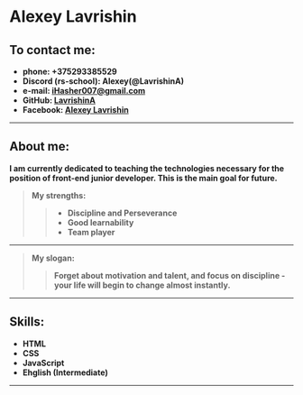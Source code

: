 # Alexey Lavrishin

## To contact me:

-   **phone: +375293385529**
-   **Discord (rs-school): Alexey(@LavrishinA)**
-   **e-mail: iHasher007@gmail.com**
-   **GitHub: [LavrishinA](https://github.com/LavrishinA)**
-   **Facebook: [Alexey Lavrishin](https://www.facebook.com/profile.php?id=100007686042012)**

---

## About me:

**I am currently dedicated to teaching the technologies necessary for the position of front-end junior developer. This is the main goal for future.**

> **My strengths:**
>
> > -   **Discipline and Perseverance**
> > -   **Good learnability**
> > -   **Team player**

---

> **My slogan:**
>
> > **Forget about motivation and talent, and focus on discipline - your life will begin to change almost instantly.**

---

## Skills:

-   **HTML**
-   **CSS**
-   **JavaScript**
-   **Ehglish (Intermediate)**

---